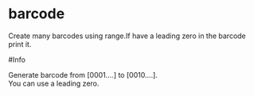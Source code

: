 # barcode
Create many barcodes using range.If have a leading zero in the barcode print it.

#Info

Generate barcode from [0001....] to [0010....].<br/>
You can use a leading zero.

